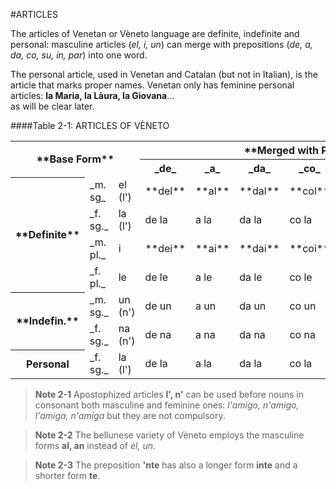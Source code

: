 #ARTICLES

The articles of Venetan or Vèneto language are definite, indefinite and personal: masculine
articles (_el, i, un_) can merge with prepositions (_de, a, da, co, su, in, par_) into one word.

The personal article, used in Venetan and Catalan (but not in Italian), is the article that marks
proper names. Venetan only has feminine personal articles: **la Maria, la Làura, la Giovana**...  
as will be clear later.

####Table 2-1: ARTICLES OF VÈNETO
<table>
    <tr>
        <th rowspan="2" colspan="3" class="highlight-lighter">**Base Form**</th>
        <th colspan="7" class="highlight">**Merged with Prepositions**</th>
    </tr>
    <tr>
        <th class="highlight">_de_</th><th class="highlight">_a_</th><th class="highlight">_da_</th><th class="highlight">_co_</th><th class="highlight">_su_</th><th class="highlight">_in_</th><th class="highlight">_par_</th>
    </tr>
    <tr>
        <th rowspan="4" class="highlight-lightest left">**Definite**</th>
        <td class="left">_m. sg_</td><td>el (l')</td><td>**del**</td>
        <td class="odd-alt">**al**</td><td>**dal**</td>
        <td class="odd-alt">**col**</td><td>**sul**</td>
        <td class="odd-alt">**'ntel**</td><td>par el / **pa'l**</td>
    </tr>
    <tr>
        <td class="left even">_f. sg._</td><td class="even">la (l')</td><td class="even">de la</td>
        <td class="even-alt">a la</td><td class="even">da la</td>
        <td class="even-alt">co la</td><td class="even">su la</td>
        <td class="even-alt">'nte la</td><td class="even">par la</td>
    </tr>
    <tr>
        <td class="left">_m. pl._</td><td>i</td><td>**dei**</td>
        <td class="odd-alt">**ai**</td><td>**dai**</td>
        <td class="odd-alt">**coi**</td><td>**sui**</td>
        <td class="odd-alt">**'ntei**</td><td>par i / **pa'i**</td>
    </tr>
    <tr>
        <td class="left even">_f. pl._</td><td class="even">le</td><td class="even">de le</td>
        <td class="even-alt">a le</td><td class="even">da le</td>
        <td class="even-alt">co le</td><td class="even">su le</td>
        <td class="even-alt">'nte le</td><td class="even">par le</td>
    </tr>
    <tr>
        <th rowspan="2" class="highlight-lightest left">**Indefin.**</th>
        <td class="left">_m. sg._</td>
        <td>un (n')</td>
        <td>de un</td>
        <td class="odd-alt">a un</td><td>da un</td>
        <td class="odd-alt">co un</td><td>**su 'n**</td>
        <td class="odd-alt">**int'un**</td><td>par un</td>
    </tr>
    <tr>
        <td class="left even">_f. sg._</td><td class="even">na (n')</td><td class="even">de na</td>
        <td class="even-alt">a na</td><td class="even">da na</td>
        <td class="even-alt">co na</td><td class="even">su na</td>
        <td class="even-alt">'nte na</td><td class="even">par na</td>
    </tr>
    <tr>
        <th class="highlight-lightest left">Personal</th><td class="left">_f. sg._</td><td>la (l')</td><td>de la</td>
        <td class="odd-alt">a la</td><td>da la</td>
        <td class="odd-alt">co la</td><td>su la</td>
        <td class="odd-alt">'nte la</td><td>par la</td> 
    </tr>
</table>    

> **Note 2-1**
Apostophized articles **l', n'** can be used before nouns in consonant both masculine and
feminine ones: _l'amigo, n'amigo, l'amiga, n'amiga_ but they are not compulsory.

> **Note 2-2**
The bellunese variety of Vèneto employs the masculine forms **al, an** instead of _el, un_.

> **Note 2-3**
The preposition **'nte** has also a longer form **inte** and a shorter form **te**.
